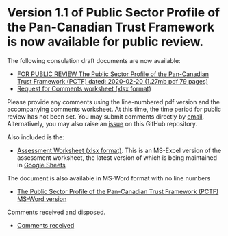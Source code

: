 # Version 1.1 of Public Sector Profile of the Pan-Canadian Trust Framework is now available for public review.
 
The following consulation draft documents are now available:

* [FOR PUBLIC REVIEW The Public Sector Profile of the Pan-Canadian Trust Framework (PCTF) dated: 2020-02-20 (1.27mb pdf 79 pages)](Previous_Doc_Versions/FOR-PUBLIC-REVIEW-PSP-PCTF-Version%201.1.pdf)
* [Request for Comments worksheet (xlsx format)](REQUEST%20FOR%20COMMENTS%20ON%20%20PSP-PCTF%20V1.1.xlsx)

Please provide any comments using the line-numbered pdf version and the accompanying comments worksheet.
At this time, the time period for public review has not been set. 
You may submit comments directly by [email](mailto:tim.bouma@tbs-sct.gc.ca).
Alternatively, you may also raise an [issue](https://github.com/canada-ca/PCTF-CCP/issues) on this GitHub repository.

Also included is the:
* [Assessment Worksheet (xlsx format)](Previous_Doc_Versions/PCTF%20Assessment%20Worksheet%20Version%201.1.xlsx). This is an MS-Excel version of the assessment worksheet, the latest version of which is being maintained in [Google Sheets](https://docs.google.com/spreadsheets/d/1BjWjq93E4TXrZTZQQWSqGvtnCcpjhyO94UNKt9SME14/edit?usp=sharing)


The document is also available in MS-Word format with no line numbers
* [The Public Sector Profile of the Pan-Canadian Trust Framework (PCTF) MS-Word version](Previous_Doc_Versions/Public%20Sector%20Profile%20of%20the%20PCTF%20Version%201.1%20Consultation%20Draft%20v0.3%20(2020-02-20).docx)


Comments received and disposed.

* [Comments received](Previous_Doc_Versions/Comments%20on%20the%20Public%20Sector%20Profile%20of%20the%20PCTF%20V1.1%20Consultation%20Draft%20v0.2%20(2019-10-31)%20(Review).pdf)


